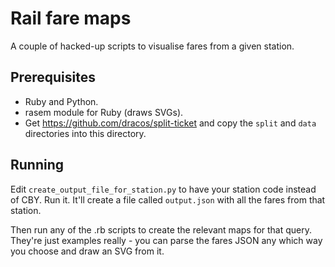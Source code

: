 Rail fare maps
==============

A couple of hacked-up scripts to visualise fares from a given station.

## Prerequisites

* Ruby and Python.
* rasem module for Ruby (draws SVGs).
* Get https://github.com/dracos/split-ticket and copy the `split` and `data` directories into this directory.

## Running

Edit `create_output_file_for_station.py` to have your station code instead of CBY. Run it. It'll create a file called `output.json` with all the fares from that station.

Then run any of the .rb scripts to create the relevant maps for that query. They're just examples really - you can parse the fares JSON any which way you choose and draw an SVG from it.